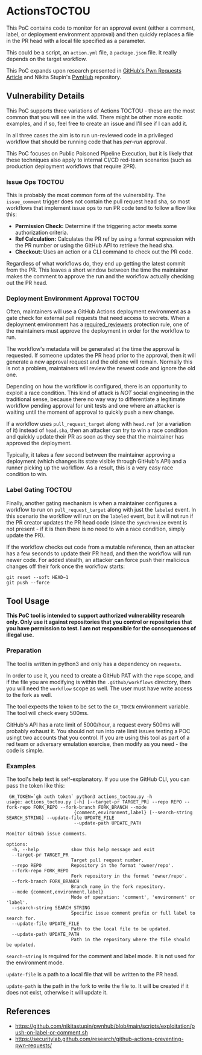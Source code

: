 # ActionsTOCTOU

This PoC contains code to monitor for an approval event (either a comment, label, or deployment environment approval) and then quickly replaces a file in the PR head with a local file specified as a parameter.

This could be a script, an `action.yml` file, a `package.json` file. It really depends on the target workflow.

This PoC expands upon research presented in [GitHub's Pwn Requests Article](https://securitylab.github.com/research/github-actions-preventing-pwn-requests/) and Nikita Stupin's [PwnHub](https://github.com/nikitastupin/pwnhub) repository.

## Vulnerability Details

This PoC supports three variations of Actions TOCTOU - these are the most common that you will see in the wild. There might be other more exotic examples, and if so, feel free to create an issue and I'll see if I can add it.

In all three cases the aim is to run un-reviewed code in a privileged workflow that should be running code that has _per-run_ approval.

This PoC focuses on Public Poisoned Pipeline Execution, but it is likely that these techniques also apply to internal CI/CD red-team scenarios (such as production deployment workflows that require 2PR).

### Issue Ops TOCTOU

This is probably the most common form of the vulnerability. The `issue_comment` trigger does not contain the pull request head sha, so most workflows that implement issue ops to run PR code tend to follow a flow like this:

* **Permission Check:** Determine if the triggering actor meets some authorization criteria.
* **Ref Calculation:** Calculates the PR ref by using a format expression with the PR number or using the GitHub API to retrieve the head sha.
* **Checkout:** Uses an action or a CLI command to check out the PR code.

Regardless of what workflows do, they end up getting the latest commit from the PR. This leaves a short window between the time the maintainer makes the comment to approve the run and the workflow actually checking out the PR head.


### Deployment Environment Approval TOCTOU

Often, maintainers will use a GitHub Actions deployment environment as a gate check for external pull requests that need access to secrets. When a deployment
environment has a [required_reviewers](https://docs.github.com/en/actions/deployment/targeting-different-environments/using-environments-for-deployment#required-reviewers) protection rule, one of the maintainers must approve the deployment in order for the workflow to run.

The workflow's metadata will be generated at the time the approval is requested. If someone updates the PR head prior to the approval, then it will generate a new approval request and the old one will remain. Normally this is not a problem, maintainers will review the newest code and ignore the old one.

Depending on how the workflow is configured, there is an opportunity to exploit a race condition. This kind of attack is *NOT* social engineering in the traditional sense, because there no way way to differentiate a legitimate workflow pending approval for unit tests and one where an attacker is waiting until the moment of approval to quickly push a new change.

If a workflow uses `pull_request_target` along with `head.ref` (or a variation of it) instead of `head.sha`, then an attacker can try to win a race condition and quickly update their PR as soon as they see that the maintainer has approved the deployment.

Typically, it takes a few second between the maintainer approving a deployment (which changes its state visible through GitHub's API) and a runner picking up the workflow. As a result, this is a very easy race condition to win.

### Label Gating TOCTOU

Finally, another gating mechanism is when a maintainer configures a workflow to
run on `pull_request_target` along with just the `labeled` event. In this scenario the workflow will run on the `labeled` event, but it will not run
if the PR creator updates the PR head code (since the `synchronize` event is not present - if it is then there is no need to win a race condition, simply update the PR).

If the workflow checks out code from a mutable reference, then an attacker has a few seconds to update their PR head, and then the workflow will run newer code. For added stealth, an attacker can force push their malicious changes off their fork once the workflow starts:

```
git reset --soft HEAD~1
git push --force
```


## Tool Usage

**This PoC tool is intended to support authorized vulnerability research only. Only use it against repositories that you control or repositories that you have permission to test. I am not responsible for the consequences of illegal use.**


### Preparation

The tool is written in python3 and only has a dependency on `requests`.

In order to use it, you need to create a GitHub PAT with the `repo` scope, and if the file you are modifying is within the `.github/workflows` directory, then you will need the `workflow` scope as well. The user must have write access to the fork as well.

The tool expects the token to be set to the `GH_TOKEN` environment variable. The tool will check every 500ms.

GitHub's API has a rate limit of 5000/hour, a request every 500ms will probably exhaust it. You should not run into rate limit issues testing a POC usingt two accounts that you control. If you are using this tool as part of a red team or adversary emulation exercise, then modify as you need - the code is simple.

### Examples

The tool's help text is self-explanatory. If you use the GitHub CLI, you can pass the token like this:

```
 GH_TOKEN=`gh auth token` python3 actions_toctou.py -h
usage: actions_toctou.py [-h] [--target-pr TARGET_PR] --repo REPO --fork-repo FORK_REPO --fork-branch FORK_BRANCH --mode
                         {comment,environment,label} [--search-string SEARCH_STRING] --update-file UPDATE_FILE
                         --update-path UPDATE_PATH

Monitor GitHub issue comments.

options:
  -h, --help            show this help message and exit
  --target-pr TARGET_PR
                        Target pull request number.
  --repo REPO           Repository in the format 'owner/repo'.
  --fork-repo FORK_REPO
                        Fork repository in the format 'owner/repo'.
  --fork-branch FORK_BRANCH
                        Branch name in the fork repository.
  --mode {comment,environment,label}
                        Mode of operation: 'comment', 'environment' or 'label'.
  --search-string SEARCH_STRING
                        Specific issue comment prefix or full label to search for.
  --update-file UPDATE_FILE
                        Path to the local file to be updated.
  --update-path UPDATE_PATH
                        Path in the repository where the file should be updated.
```

`search-string` is required for the comment and label mode. It is not used for the environment mode.

`update-file` is a path to a local file that will be written to the PR head.

`update-path` is the path in the fork to write the file to. It will be created if it does not exist, otherwise
it will update it.


## References

* https://github.com/nikitastupin/pwnhub/blob/main/scripts/exploitation/push-on-label-or-comment.sh
* https://securitylab.github.com/research/github-actions-preventing-pwn-requests/
